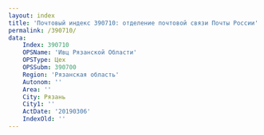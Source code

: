 ```yaml
---
layout: index
title: 'Почтовый индекс 390710: отделение почтовой связи Почты России'
permalink: /390710/
data:
    Index: 390710
    OPSName: 'Ивц Рязанской Области'
    OPSType: Цех
    OPSSubm: 390700
    Region: 'Рязанская область'
    Autonom: ''
    Area: ''
    City: Рязань
    City1: ''
    ActDate: '20190306'
    IndexOld: ''
---
```

